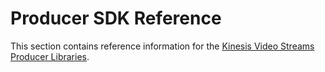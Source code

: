 # Producer SDK Reference<a name="producer-reference"></a>

This section contains reference information for the [Kinesis Video Streams Producer Libraries](producer-sdk.md)\.